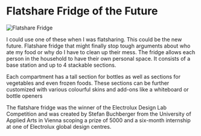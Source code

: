 Flatshare Fridge of the Future
==============================

![Flatshare Fridge](https://i.ibb.co/nzhrhYd/flatsharefridge.jpg)

I could use one of these when I was flatsharing. This could be the new
future. Flatshare fridge that might finally stop tough arguments about who ate
my food or why do I have to clean up their mess. The fridge allows each person
in the household to have their own personal space. It consists of a base station
and up to 4 stackable sections.

Each compartment has a tall section for bottles as well as sections for
vegetables and even frozen foods. These sections can be further customized with
various colourful skins and add-ons like a whiteboard or bottle openers

The flatshare fridge was the winner of the Electrolux Design Lab
Competition and was created by Stefan Buchberger from the University of Applied
Arts in Vienna scoping a prize of 5000 and a six-month internship at one of
Electrolux global design centres.

